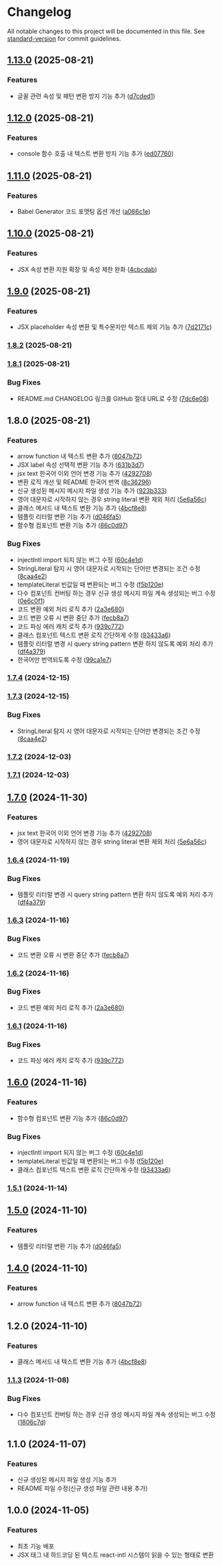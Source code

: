 # Changelog

All notable changes to this project will be documented in this file. See [standard-version](https://github.com/conventional-changelog/standard-version) for commit guidelines.

## [1.13.0](https://github.com/kimjunyoung90/global-message-converter/compare/v1.12.0...v1.13.0) (2025-08-21)


### Features

* 글꼴 관련 속성 및 패턴 변환 방지 기능 추가 ([d7cded1](https://github.com/kimjunyoung90/global-message-converter/commit/d7cded102bc10e15346b4c8c47286f9626db62ee))

## [1.12.0](https://github.com/kimjunyoung90/global-message-converter/compare/v1.11.0...v1.12.0) (2025-08-21)


### Features

* console 함수 호출 내 텍스트 변환 방지 기능 추가 ([ed07760](https://github.com/kimjunyoung90/global-message-converter/commit/ed077601895c57a0c262b9393c3010c8a95215f1))

## [1.11.0](https://github.com/kimjunyoung90/global-message-converter/compare/v1.10.0...v1.11.0) (2025-08-21)


### Features

* Babel Generator 코드 포맷팅 옵션 개선 ([a066c1e](https://github.com/kimjunyoung90/global-message-converter/commit/a066c1e0e6ea937eb33ffc90a650688ba313a63c))

## [1.10.0](https://github.com/kimjunyoung90/global-message-converter/compare/v1.9.0...v1.10.0) (2025-08-21)


### Features

* JSX 속성 변환 지원 확장 및 속성 제한 완화 ([4cbcdab](https://github.com/kimjunyoung90/global-message-converter/commit/4cbcdab2d639fcd0621a88d3f503cd3b9d50f76e))

## [1.9.0](https://github.com/kimjunyoung90/global-message-converter/compare/v1.8.2...v1.9.0) (2025-08-21)


### Features

* JSX placeholder 속성 변환 및 특수문자만 텍스트 제외 기능 추가 ([7d2171c](https://github.com/kimjunyoung90/global-message-converter/commit/7d2171ce778ba2c5c670dc47287b5c23ead39c97))

### [1.8.2](https://github.com/kimjunyoung90/global-message-converter/compare/v1.8.1...v1.8.2) (2025-08-21)

### [1.8.1](https://github.com/kimjunyoung90/global-message-converter/compare/v1.8.0...v1.8.1) (2025-08-21)


### Bug Fixes

* README.md CHANGELOG 링크를 GitHub 절대 URL로 수정 ([7dc6e08](https://github.com/kimjunyoung90/global-message-converter/commit/7dc6e08d15f478740062fb62c821b43ca7352b5f))

## 1.8.0 (2025-08-21)


### Features

* arrow function 내 텍스트 변환 추가 ([8047b72](https://github.com/kimjunyoung90/global-message-converter/commit/8047b726eae4bd649d667df188db75097a14352f))
* JSX label 속성 선택적 변환 기능 추가 ([631b3d7](https://github.com/kimjunyoung90/global-message-converter/commit/631b3d7852d9875918b695c77f18f41cfd592cb4))
* jsx text 한국어 이외 언어 변경 기능 추가 ([4292708](https://github.com/kimjunyoung90/global-message-converter/commit/429270874cd294ef2c9196427fbda998cef49ac3))
* 변환 로직 개선 및 README 한국어 번역 ([8c36296](https://github.com/kimjunyoung90/global-message-converter/commit/8c36296b56d720e7ce4d2f23f2f7c7b75025925c))
* 신규 생성된 메시지 메시지 파일 생성 기능 추가 ([923b333](https://github.com/kimjunyoung90/global-message-converter/commit/923b3332e8d24dd8c09f7d298392bb33a0e2632e))
* 영어 대문자로 시작하지 않는 경우 string literal 변환 제외 처리 ([5e6a56c](https://github.com/kimjunyoung90/global-message-converter/commit/5e6a56c248d78208c738b952860f61946f4cba88))
* 클래스 메서드 내 텍스트 변환 기능 추가 ([4bcf8e8](https://github.com/kimjunyoung90/global-message-converter/commit/4bcf8e8fa3815000275d88fba47737c87db7b777))
* 템플릿 리터럴 변환 기능 추가 ([d046fa5](https://github.com/kimjunyoung90/global-message-converter/commit/d046fa5a4c44b64bc7ae041aa5e13157cbc23106))
* 함수형 컴포넌트 변환 기능 추가 ([86c0d97](https://github.com/kimjunyoung90/global-message-converter/commit/86c0d97a74c8ba2c7c85648d7e28beeca589161c))


### Bug Fixes

* injectIntl import 되지 않는 버그 수정 ([60c4e1d](https://github.com/kimjunyoung90/global-message-converter/commit/60c4e1d850bb93ae793c497d1e7f1c3200fd23b5))
* StringLiteral 탐지 시 영어 대문자로 시작되는 단어만 변경되는 조건 수정 ([8caa4e2](https://github.com/kimjunyoung90/global-message-converter/commit/8caa4e2fde4203ef1468a1c2860797fb220cad56))
* templateLiteral 빈값일 때 변환되는 버그 수정 ([f5b120e](https://github.com/kimjunyoung90/global-message-converter/commit/f5b120e0ffa3689b7064cfe88031fffece88a619))
* 다수 컴포넌트 컨버팅 하는 경우 신규 생성 메시지 파일 계속 생성되는 버그 수정 ([0e6c0f1](https://github.com/kimjunyoung90/global-message-converter/commit/0e6c0f1247ea586b15d8f18c7620076bf0ad19dd))
* 코드 변환 예외 처리 로직 추가 ([2a3e680](https://github.com/kimjunyoung90/global-message-converter/commit/2a3e6806daa21d87082f6c74170e6ef7068edd91))
* 코드 변환 오류 시 변환 중단 추가 ([fecb8a7](https://github.com/kimjunyoung90/global-message-converter/commit/fecb8a773e18dd17eef5ff8da0246a8c4cc36d97))
* 코드 파싱 에러 캐치 로직 추가 ([939c772](https://github.com/kimjunyoung90/global-message-converter/commit/939c7721827023c5f31d0bb9520feff5102f45bf))
* 클래스 컴포넌트 텍스트 변환 로직 간단하게 수정 ([93433a6](https://github.com/kimjunyoung90/global-message-converter/commit/93433a65eae8f11df90ea6577c50abc6e3f0ce9c))
* 템플릿 리터럴 변경 시 query string pattern 변환 하지 않도록 예외 처리 추가 ([df4a379](https://github.com/kimjunyoung90/global-message-converter/commit/df4a379ca5959607b8f1196c38e0c771858d1faf))
* 한국어만 번역되도록 수정 ([99ca1e7](https://github.com/kimjunyoung90/global-message-converter/commit/99ca1e70a08d7ae1a0beaeee48308ebd565cc1ae))

### [1.7.4](https://github.com/kimjunyoung90/global-message-converter/compare/v1.7.3...v1.7.4) (2024-12-15)

### [1.7.3](https://github.com/kimjunyoung90/global-message-converter/compare/v1.7.2...v1.7.3) (2024-12-15)


### Bug Fixes

* StringLiteral 탐지 시 영어 대문자로 시작되는 단어만 변경되는 조건 수정 ([8caa4e2](https://github.com/kimjunyoung90/global-message-converter/commit/8caa4e2fde4203ef1468a1c2860797fb220cad56))

### [1.7.2](https://github.com/kimjunyoung90/global-message-converter/compare/v1.7.1...v1.7.2) (2024-12-03)

### [1.7.1](https://github.com/kimjunyoung90/global-message-converter/compare/v1.7.0...v1.7.1) (2024-12-03)

## [1.7.0](https://github.com/kimjunyoung90/global-message-converter/compare/v1.6.4...v1.7.0) (2024-11-30)


### Features

* jsx text 한국어 이외 언어 변경 기능 추가 ([4292708](https://github.com/kimjunyoung90/global-message-converter/commit/429270874cd294ef2c9196427fbda998cef49ac3))
* 영어 대문자로 시작하지 않는 경우 string literal 변환 제외 처리 ([5e6a56c](https://github.com/kimjunyoung90/global-message-converter/commit/5e6a56c248d78208c738b952860f61946f4cba88))

### [1.6.4](https://github.com/kimjunyoung90/global-message-converter/compare/v1.6.3...v1.6.4) (2024-11-19)


### Bug Fixes

* 템플릿 리터럴 변경 시 query string pattern 변환 하지 않도록 예외 처리 추가 ([df4a379](https://github.com/kimjunyoung90/global-message-converter/commit/df4a379ca5959607b8f1196c38e0c771858d1faf))

### [1.6.3](https://github.com/kimjunyoung90/global-message-converter/compare/v1.6.2...v1.6.3) (2024-11-16)


### Bug Fixes

* 코드 변환 오류 시 변환 중단 추가 ([fecb8a7](https://github.com/kimjunyoung90/global-message-converter/commit/fecb8a773e18dd17eef5ff8da0246a8c4cc36d97))

### [1.6.2](https://github.com/kimjunyoung90/global-message-converter/compare/v1.6.1...v1.6.2) (2024-11-16)


### Bug Fixes

* 코드 변환 예외 처리 로직 추가 ([2a3e680](https://github.com/kimjunyoung90/global-message-converter/commit/2a3e6806daa21d87082f6c74170e6ef7068edd91))

### [1.6.1](https://github.com/kimjunyoung90/global-message-converter/compare/v1.6.0...v1.6.1) (2024-11-16)


### Bug Fixes

* 코드 파싱 에러 캐치 로직 추가 ([939c772](https://github.com/kimjunyoung90/global-message-converter/commit/939c7721827023c5f31d0bb9520feff5102f45bf))

## [1.6.0](https://github.com/kimjunyoung90/global-message-converter/compare/v1.5.1...v1.6.0) (2024-11-16)


### Features

* 함수형 컴포넌트 변환 기능 추가 ([86c0d97](https://github.com/kimjunyoung90/global-message-converter/commit/86c0d97a74c8ba2c7c85648d7e28beeca589161c))


### Bug Fixes

* injectIntl import 되지 않는 버그 수정 ([60c4e1d](https://github.com/kimjunyoung90/global-message-converter/commit/60c4e1d850bb93ae793c497d1e7f1c3200fd23b5))
* templateLiteral 빈값일 때 변환되는 버그 수정 ([f5b120e](https://github.com/kimjunyoung90/global-message-converter/commit/f5b120e0ffa3689b7064cfe88031fffece88a619))
* 클래스 컴포넌트 텍스트 변환 로직 간단하게 수정 ([93433a6](https://github.com/kimjunyoung90/global-message-converter/commit/93433a65eae8f11df90ea6577c50abc6e3f0ce9c))

### [1.5.1](https://github.com/kimjunyoung90/global-message-converter/compare/v1.5.0...v1.5.1) (2024-11-14)

## [1.5.0](https://github.com/kimjunyoung90/global-message-converter/compare/v1.4.0...v1.5.0) (2024-11-10)


### Features

* 템플릿 리터럴 변환 기능 추가 ([d046fa5](https://github.com/kimjunyoung90/global-message-converter/commit/d046fa5a4c44b64bc7ae041aa5e13157cbc23106))

## [1.4.0](https://github.com/kimjunyoung90/global-message-converter/compare/v1.2.0...v1.4.0) (2024-11-10)


### Features

* arrow function 내 텍스트 변환 추가 ([8047b72](https://github.com/kimjunyoung90/global-message-converter/commit/8047b726eae4bd649d667df188db75097a14352f))

## 1.2.0 (2024-11-10)


### Features

* 클래스 메서드 내 텍스트 변환 기능 추가 ([4bcf8e8](https://github.com/kimjunyoung90/global-message-converter/commit/4bcf8e8fa3815000275d88fba47737c87db7b777))

### [1.1.3](https://github.com/kimjunyoung90/global-message-converter/compare/v1.1.1...v1.1.3) (2024-11-08)


### Bug Fixes

* 다수 컴포넌트 컨버팅 하는 경우 신규 생성 메시지 파일 계속 생성되는 버그 수정 ([1806c7d](https://github.com/kimjunyoung90/global-message-converter/commit/1806c7d5f496d02bd57ccaf698f77be1c544db76))

## 1.1.0 (2024-11-07)


### Features

* 신규 생성된 메시지 파일 생성 기능 추가
* README 파일 수정(신규 생성 파일 관련 내용 추가)

## 1.0.0 (2024-11-05)


### Features

* 최초 기능 배포
* JSX 태그 내 하드코딩 된 텍스트 react-intl 시스템이 읽을 수 있는 형태로 변환
